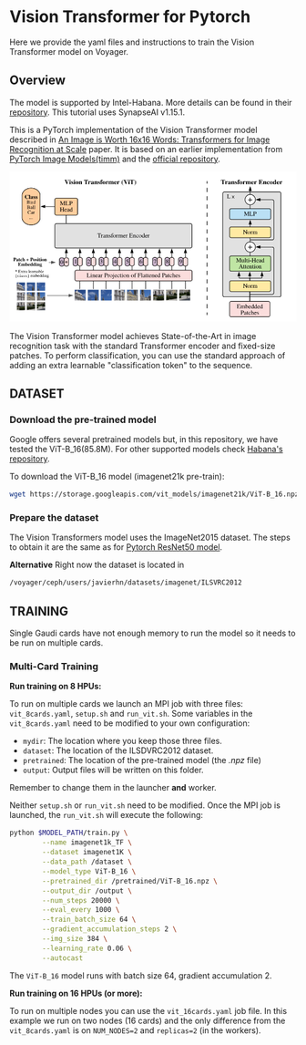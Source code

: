 # Vision Transformer for Pytorch
Here we provide the yaml files and instructions to train the Vision Transformer model on Voyager.

## Overview

The model is supported by Intel-Habana. More details can be found in their [repository](https://github.com/HabanaAI/Model-References/tree/1.13.0/PyTorch/computer_vision/classification/ViT). This tutorial uses SynapseAI v1.15.1.

This is a PyTorch implementation of the Vision Transformer model described in [An Image is Worth 16x16 Words: Transformers for Image Recognition at Scale](https://arxiv.org/abs/2010.11929) paper. It is based on an earlier implementation from [PyTorch Image Models(timm)](https://github.com/rwightman/pytorch-image-models) and the [official repository](https://github.com/google-research/vision_transformer).

![fig1](https://github.com/HabanaAI/Model-References/blob/1.13.0/PyTorch/computer_vision/classification/ViT/img/figure1.png)

The Vision Transformer model achieves State-of-the-Art in image recognition task with the standard Transformer encoder and fixed-size patches. To perform classification, you can use the standard approach of adding an extra learnable "classification token" to the sequence.


## DATASET

### Download the pre-trained model

Google offers several pretrained models but, in this repository, we have tested the ViT-B_16(85.8M). For other supported models check [Habana's repository](https://github.com/HabanaAI/Model-References/tree/1.13.0/PyTorch/computer_vision/classification/ViT).

To download the ViT-B_16 model (imagenet21k pre-train):
```bash
wget https://storage.googleapis.com/vit_models/imagenet21k/ViT-B_16.npz
```
### Prepare the dataset
The Vision Transformers model uses the ImageNet2015 dataset. The steps to obtain it are the same as for [Pytorch ResNet50 model](/PyTorch/computer_vision/classification/torchvision).

**Alternative**
Right now the dataset is located in
```bash
/voyager/ceph/users/javierhn/datasets/imagenet/ILSVRC2012
```



## TRAINING

Single Gaudi cards have not enough memory to run the model so it needs to be run on multiple cards.

### Multi-Card Training

**Run training on 8 HPUs:**

To run on multiple cards we launch an MPI job with three files: `vit_8cards.yaml`, `setup.sh` and `run_vit.sh`. Some variables in the `vit_8cards.yaml` need to be modified to your own configuration:
- `mydir`: The location where you keep those three files.
- `dataset`: The location of the ILSDVRC2012 dataset.
- `pretrained`: The location of the pre-trained model (the *.npz* file)
- `output`: Output files will be written on this folder.  

Remember to change them in the launcher **and** worker.

Neither `setup.sh` or `run_vit.sh` need to be modified. Once the MPI job is launched, the `run_vit.sh` will execute the following:
```bash
python $MODEL_PATH/train.py \
        --name imagenet1k_TF \
        --dataset imagenet1K \
        --data_path /dataset \
        --model_type ViT-B_16 \
        --pretrained_dir /pretrained/ViT-B_16.npz \
        --output_dir /output \
        --num_steps 20000 \
        --eval_every 1000 \
        --train_batch_size 64 \
        --gradient_accumulation_steps 2 \
        --img_size 384 \
        --learning_rate 0.06 \
        --autocast
```
The `ViT-B_16` model runs with batch size 64, gradient accumulation 2.

**Run training on 16 HPUs (or more):**

To run on multiple nodes you can use the `vit_16cards.yaml` job file. In this example we run on two nodes (16 cards) and the only difference from the `vit_8cards.yaml` is on `NUM_NODES=2` and `replicas=2` (in the workers).




